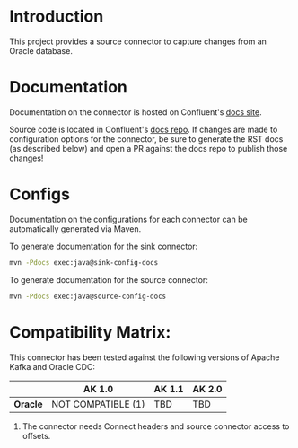 # Introduction

This project provides a source connector to capture changes from an
Oracle database.

# Documentation

Documentation on the connector is hosted on Confluent's
[docs site](https://docs.confluent.io/current/connect/kafka-connect-oracle-cdc/).

Source code is located in Confluent's
[docs repo](https://github.com/confluentinc/docs/tree/master/connect/kafka-connect-oracle-cdc). If changes
are made to configuration options for the connector, be sure to generate the RST docs (as described
below) and open a PR against the docs repo to publish those changes!

# Configs

Documentation on the configurations for each connector can be automatically generated via Maven.

To generate documentation for the sink connector:
```bash
mvn -Pdocs exec:java@sink-config-docs
```

To generate documentation for the source connector:
```bash
mvn -Pdocs exec:java@source-config-docs
```

# Compatibility Matrix:

This connector has been tested against the following versions of Apache
Kafka and Oracle CDC:

|                          | AK 1.0             | AK 1.1        | AK 2.0        |
| ------------------------ | ------------------ | ------------- | ------------- |
| **Oracle** | NOT COMPATIBLE (1) | TBD| TBD        |

1. The connector needs Connect headers and source connector access to
   offsets.
